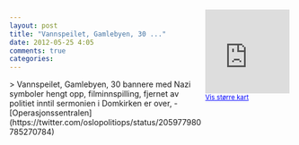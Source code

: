 ```yaml
---
layout: post
title: "Vannspeilet, Gamlebyen, 30 ..."
date: 2012-05-25 4:05
comments: true
categories: 
---
```

<div style="float:right; margin:5px; position:relative;top:-130px;"><iframe width="150" height="150" frameborder="0" scrolling="no" marginheight="0" marginwidth="0" src="http://maps.google.com/maps?q=Vannspeilet%2C%20Gamlebyen%2C%2030%20bannere%20med%20Nazi%20symboler%20hengt%20opp%2C%20filminnspilling%2C%20fjernet%20av%20politiet%20inntil%20sermonien%20i%20Domkirken%20er%20over%2C%20,+Oslo&hl=no&t=m&z=14&output=embed&iwloc=&"></iframe><br/><small><a href="http://maps.google.com/maps?q=Vannspeilet%2C%20Gamlebyen%2C%2030%20bannere%20med%20Nazi%20symboler%20hengt%20opp%2C%20filminnspilling%2C%20fjernet%20av%20politiet%20inntil%20sermonien%20i%20Domkirken%20er%20over%2C%20,+Oslo&hl=no&t=m&z=14&source=embed&iwloc=A" style="color:#0000FF;text-align:left" target="_new">Vis st&oslash;rre kart</a></small></div>
> Vannspeilet, Gamlebyen, 30 bannere med Nazi symboler hengt opp, filminnspilling, fjernet av politiet inntil sermonien i Domkirken er over, 
- [Operasjonssentralen](https://twitter.com/oslopolitiops/status/205977980785270784)
